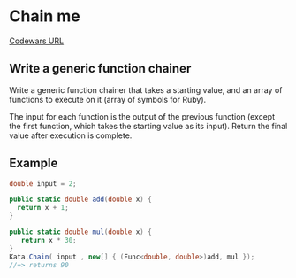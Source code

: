 ﻿# Chain me

[Codewars URL](https://www.codewars.com/kata/54fb853b2c8785dd5e000957)

## Write a generic function chainer
Write a generic function chainer that takes a starting value, and an array of functions to execute on it (array of symbols for Ruby).

The input for each function is the output of the previous function (except the first function, which takes the starting value as its input). Return the final value after execution is complete.
## Example
```cs
double input = 2;

public static double add(double x) {
  return x + 1;
}

public static double mul(double x) {
   return x * 30;
}
Kata.Chain( input , new[] { (Func<double, double>)add, mul });
//=> returns 90
```